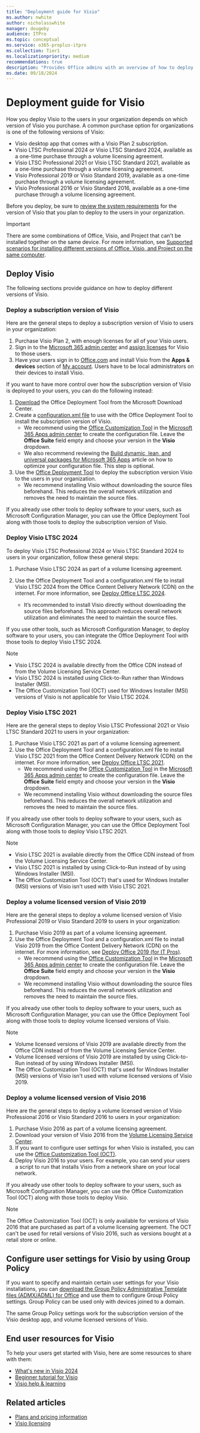 ```yaml
---
title: "Deployment guide for Visio"
ms.author: nwhite
author: nicholasswhite
manager: dougeby
audience: ITPro
ms.topic: conceptual
ms.service: o365-proplus-itpro
ms.collection: Tier1
ms.localizationpriority: medium
recommendations: true
description: "Provides Office admins with an overview of how to deploy subscription and volume licensed versions of Visio to users in their organization."
ms.date: 09/18/2024
---
```


# Deployment guide for Visio

How you deploy Visio to the users in your organization depends on which version of Visio you purchase. A common purchase option for organizations is one of the following versions of Visio:
  
- Visio desktop app that comes with a Visio Plan 2 subscription.
- Visio LTSC Professional 2024 or Visio LTSC Standard 2024, available as a one-time purchase through a volume licensing agreement.
- Visio LTSC Professional 2021 or Visio LTSC Standard 2021, available as a one-time purchase through a volume licensing agreement.
- Visio Professional 2019 or Visio Standard 2019, available as a one-time purchase through a volume licensing agreement.
- Visio Professional 2016 or Visio Standard 2016, available as a one-time purchase through a volume licensing agreement.

Before you deploy, be sure to [review the system requirements](https://www.microsoft.com/microsoft-365/microsoft-365-and-office-resources) for the version of Visio that you plan to deploy to the users in your organization.
  
> [!IMPORTANT]
> There are some combinations of Office, Visio, and Project that can't be installed together on the same device. For more information, see [Supported scenarios for installing different versions of Office, Visio, and Project on the same computer](install-different-office-visio-and-project-versions-on-the-same-computer.md).

## Deploy Visio

The following sections provide guidance on how to deploy different versions of Visio.

### Deploy a subscription version of Visio

Here are the general steps to deploy a subscription version of Visio to users in your organization:

1. Purchase Visio Plan 2, with enough licenses for all of your Visio users.
2. Sign in to the [Microsoft 365 admin center](/microsoft-365/admin/admin-overview/about-the-admin-center) and [assign licenses](/microsoft-365/admin/manage/assign-licenses-to-users) for Visio to those users.
3. Have your users sign in to [Office.com](https://www.office.com) and install Visio from the **Apps & devices** section of [My account](https://portal.office.com/account). Users have to be local administrators on their devices to install Visio.

If you want to have more control over how the subscription version of Visio is deployed to your users, you can do the following instead:

1. [Download](https://www.microsoft.com/download/details.aspx?id=49117) the Office Deployment Tool from the Microsoft Download Center.
2. Create a [configuration.xml file](office-deployment-tool-configuration-options.md) to use with the Office Deployment Tool to install the subscription version of Visio.
   - We recommend using the [Office Customization Tool](https://config.office.com/officeSettings/configurations) in the [Microsoft 365 Apps admin center](https://config.office.com) to create the configuration file. Leave the **Office Suite** field empty and choose your version in the **Visio** dropdown.
   - We also recommend reviewing the [Build dynamic, lean, and universal packages for Microsoft 365 Apps](../best-practices/build-dynamic-lean-universal-packages.md) article on how to optimize your configuration file. This step is optional.
3. Use the [Office Deployment Tool](overview-office-deployment-tool.md) to deploy the subscription version Visio to the users in your organization.
   - We recommend installing Visio without downloading the source files beforehand. This reduces the overall network utilization and removes the need to maintain the source files.

If you already use other tools to deploy software to your users, such as Microsoft Configuration Manager, you can use the Office Deployment Tool along with those tools to deploy the subscription version of Visio.

### Deploy Visio LTSC 2024

To deploy Visio LTSC Professional 2024 or Visio LTSC Standard 2024 to users in your organization, follow these general steps:

1. Purchase Visio LTSC 2024 as part of a volume licensing agreement.
2. Use the Office Deployment Tool and a configuration.xml file to install Visio LTSC 2024 from the Office Content Delivery Network (CDN) on the internet. For more information, see [Deploy Office LTSC 2024](../../office/ltsc/2024/deploy.md).

   - It’s recommended to install Visio directly without downloading the source files beforehand. This approach reduces overall network utilization and eliminates the need to maintain the source files.

If you use other tools, such as Microsoft Configuration Manager, to deploy software to your users, you can integrate the Office Deployment Tool with those tools to deploy Visio LTSC 2024.

> [!NOTE]
> - Visio LTSC 2024 is available directly from the Office CDN instead of from the Volume Licensing Service Center.
> - Visio LTSC 2024 is installed using Click-to-Run rather than Windows Installer (MSI).
> - The Office Customization Tool (OCT) used for Windows Installer (MSI) versions of Visio is not applicable for Visio LTSC 2024.

### Deploy Visio LTSC 2021

Here are the general steps to deploy Visio LTSC Professional 2021 or Visio LTSC Standard 2021 to users in your organization:

1. Purchase Visio LTSC 2021 as part of a volume licensing agreement.
2. Use the Office Deployment Tool and a configuration.xml file to install Visio LTSC 2021 from the Office Content Delivery Network (CDN) on the internet. For more information, see [Deploy Office LTSC 2021](/office/ltsc/2021/deploy).
   - We recommend using the [Office Customization Tool](https://config.office.com/officeSettings/configurations) in the [Microsoft 365 Apps admin center](https://config.office.com) to create the configuration file. Leave the **Office Suite** field empty and choose your version in the **Visio** dropdown.
   - We recommend installing Visio without downloading the source files beforehand. This reduces the overall network utilization and removes the need to maintain the source files.

If you already use other tools to deploy software to your users, such as Microsoft Configuration Manager, you can use the Office Deployment Tool along with those tools to deploy Visio LTSC 2021.

> [!NOTE]
> - Visio LTSC 2021 is available directly from the Office CDN instead of from the Volume Licensing Service Center.
> - Visio LTSC 2021 is installed by using Click-to-Run instead of by using Windows Installer (MSI).
> - The Office Customization Tool (OCT) that's used for Windows Installer (MSI) versions of Visio isn't used with Visio LTSC 2021.

### Deploy a volume licensed version of Visio 2019

Here are the general steps to deploy a volume licensed version of Visio Professional 2019 or Visio Standard 2019 to users in your organization:

1. Purchase Visio 2019 as part of a volume licensing agreement.
2. Use the Office Deployment Tool and a configuration.xml file to install Visio 2019 from the Office Content Delivery Network (CDN) on the internet. For more information, see [Deploy Office 2019 (for IT Pros)](/office/2019/deploy).
   - We recommend using the [Office Customization Tool](https://config.office.com/officeSettings/configurations) in the [Microsoft 365 Apps admin center](https://config.office.com) to create the configuration file. Leave the **Office Suite** field empty and choose your version in the **Visio** dropdown.
   - We recommend installing Visio without downloading the source files beforehand. This reduces the overall network utilization and removes the need to maintain the source files.

If you already use other tools to deploy software to your users, such as Microsoft Configuration Manager, you can use the Office Deployment Tool along with those tools to deploy volume licensed versions of Visio.

> [!NOTE]
> - Volume licensed versions of Visio 2019 are available directly from the Office CDN instead of from the Volume Licensing Service Center.
> - Volume licensed versions of Visio 2019 are installed by using Click-to-Run instead of by using Windows Installer (MSI).
> - The Office Customization Tool (OCT) that's used for Windows Installer (MSI) versions of Visio isn't used with volume licensed versions of Visio 2019.

### Deploy a volume licensed version of Visio 2016

Here are the general steps to deploy a volume licensed version of Visio Professional 2016 or Visio Standard 2016 to users in your organization:

1. Purchase Visio 2016 as part of a volume licensing agreement.
2. Download your version of Visio 2016 from the [Volume Licensing Service Center](https://www.microsoft.com/Licensing/servicecenter/default.aspx).
3. If you want to configure user settings for when Visio is installed, you can use the [Office Customization Tool (OCT)](/office/customization-tool/oct-2016-help-overview).
4. Deploy Visio 2016 to your users. For example, you can send your users a script to run that installs Visio from a network share on your local network.

If you already use other tools to deploy software to your users, such as Microsoft Configuration Manager, you can use the Office Customization Tool (OCT) along with those tools to deploy Visio.

> [!NOTE]
> The Office Customization Tool (OCT) is only available for versions of Visio 2016 that are purchased as part of a volume licensing agreement. The OCT can't be used for retail versions of Visio 2016, such as versions bought at a retail store or online.
  
## Configure user settings for Visio by using Group Policy

If you want to specify and maintain certain user settings for your Visio installations, you can [download the Group Policy Administrative Template files (ADMX/ADML) for Office](https://www.microsoft.com/download/details.aspx?id=49030) and use them to configure Group Policy settings. Group Policy can be used only with devices joined to a domain.
  
The same Group Policy settings work for the subscription version of the Visio desktop app, and volume licensed versions of Visio.
  
## End user resources for Visio

To help your users get started with Visio, here are some resources to share with them:
  
- [What's new in Visio 2024](https://support.microsoft.com/office/0295be56-187c-4254-9463-1b67dd6e0eb1)
- [Beginner tutorial for Visio](https://support.microsoft.com/office/bc1605de-d9f3-4c3a-970c-19876386047c)
- [Visio help & learning](https://support.microsoft.com/visio)

## Related articles

- [Plans and pricing information](https://www.microsoft.com/microsoft-365/visio/microsoft-visio-plans-and-pricing-compare-visio-options)
- [Visio licensing](https://www.microsoft.com/microsoft-365/visio/microsoft-visio-volume-licensing-visio-for-multiple-users)

